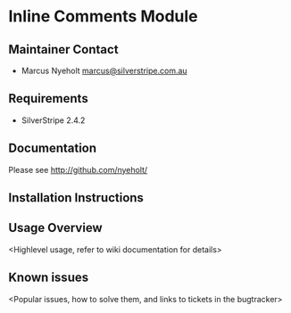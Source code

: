# Inline Comments Module

## Maintainer Contact

* Marcus Nyeholt <marcus@silverstripe.com.au>

## Requirements

 * SilverStripe 2.4.2

## Documentation

Please see http://github.com/nyeholt/

## Installation Instructions

<Step by step instructions>

## Usage Overview

<Highlevel usage, refer to wiki documentation for details>

## Known issues

<Popular issues, how to solve them, and links to tickets in the bugtracker>
